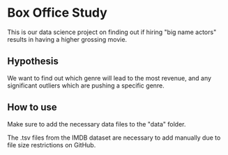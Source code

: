 # Box Office Study
This is our data science project on finding out if hiring "big name actors" results in having a higher grossing movie.

## Hypothesis
We want to find out which genre will lead to the most revenue, and any significant outliers which are pushing a specific genre.

## How to use
Make sure to add the necessary data files to the "data" folder.

The .tsv files from the IMDB dataset are necessary to add manually due to file size restrictions on GitHub.

